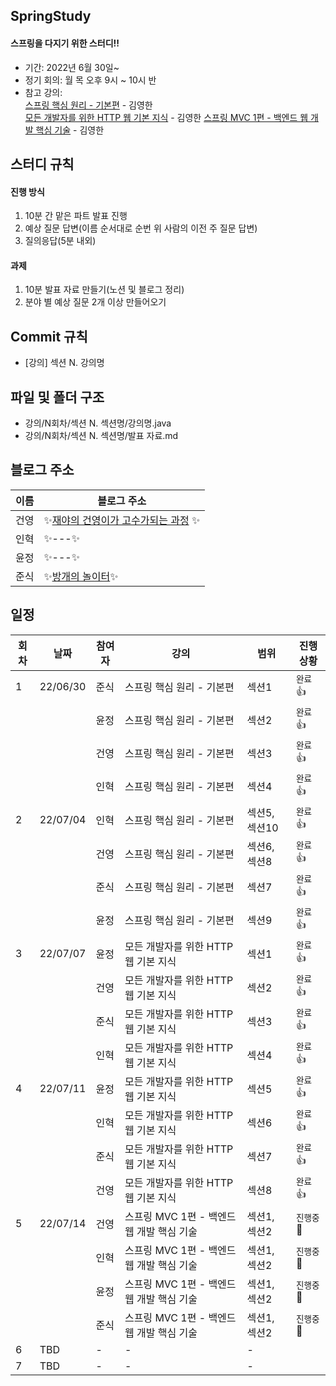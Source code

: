 ## SpringStudy

#### 스프링을 다지기 위한 스터디!!

- 기간: 2022년 6월 30일~
- 정기 회의: 월 목 오후 9시 ~ 10시 반
- 참고 강의: <br>
[스프링 핵심 원리 - 기본편](https://www.inflearn.com/course/%EC%8A%A4%ED%94%84%EB%A7%81-%ED%95%B5%EC%8B%AC-%EC%9B%90%EB%A6%AC-%EA%B8%B0%EB%B3%B8%ED%8E%B8/dashboard) - 김영한  
  [모든 개발자를 위한 HTTP 웹 기본 지식](https://www.inflearn.com/course/http-%EC%9B%B9-%EB%84%A4%ED%8A%B8%EC%9B%8C%ED%81%AC/dashboard) - 김영한
  [스프링 MVC 1편 - 백엔드 웹 개발 핵심 기술](https://www.inflearn.com/course/%EC%8A%A4%ED%94%84%EB%A7%81-mvc-1) - 김영한

## 스터디 규칙

#### 진행 방식

1. 10분 간 맡은 파트 발표 진행
2. 예상 질문 답변(이름 순서대로 순번 위 사람의 이전 주 질문 답변)
3. 질의응답(5분 내외)

#### 과제

1. 10분 발표 자료 만들기(노션 및 블로그 정리)
2. 분야 별 예상 질문 2개 이상 만들어오기

## Commit 규칙

- [강의] 섹션 N. 강의명

## 파일 및 폴더 구조

- 강의/N회차/섹션 N. 섹션명/강의명.java
- 강의/N회차/섹션 N. 섹션명/발표 자료.md

## 블로그 주소
| 이름 | 블로그 주소| 
| ---- | -------- |
|건영|✨[재야의 건영이가 고수가되는 과정](https://almondshin.tistory.com/) ✨|
|인혁|✨---✨|
|윤정|✨---✨|
|준식|✨[방개의 놀이터](https://js5kr.tistory.com/)✨|

## 일정

| 회차 | 날짜     | 참여자 | 강의                                 | 범위          | 진행상황   |
| ---- | -------- | ------ | ---------------------------------- | ------------- | ---------- |
| 1    | 22/06/30 | 준식   | 스프링 핵심 원리 - 기본편            | 섹션1         | `완료`👍 |
|      |          | 윤정   | 스프링 핵심 원리 - 기본편            | 섹션2         | `완료`👍 |
|      |          | 건영   | 스프링 핵심 원리 - 기본편            | 섹션3         | `완료`👍 |
|      |          | 인혁   | 스프링 핵심 원리 - 기본편            | 섹션4         | `완료`👍 |
| 2    | 22/07/04 | 인혁   | 스프링 핵심 원리 - 기본편            | 섹션5, 섹션10 | `완료`👍 |
|      |          | 건영   | 스프링 핵심 원리 - 기본편            | 섹션6, 섹션8  | `완료`👍 |
|      |          | 준식   | 스프링 핵심 원리 - 기본편            | 섹션7         | `완료`👍 |
|      |          | 윤정   | 스프링 핵심 원리 - 기본편            | 섹션9         | `완료`👍 |
| 3    | 22/07/07 | 윤정   | 모든 개발자를 위한 HTTP 웹 기본 지식 | 섹션1         | `완료`👍 |
|      |          | 건영   | 모든 개발자를 위한 HTTP 웹 기본 지식 | 섹션2         | `완료`👍 |
|      |          | 준식   | 모든 개발자를 위한 HTTP 웹 기본 지식 | 섹션3         | `완료`👍 |
|      |          | 인혁   | 모든 개발자를 위한 HTTP 웹 기본 지식 | 섹션4         | `완료`👍 |
| 4    | 22/07/11 | 윤정   | 모든 개발자를 위한 HTTP 웹 기본 지식 | 섹션5         | `완료`👍 |
|      |          | 인혁   | 모든 개발자를 위한 HTTP 웹 기본 지식 | 섹션6         | `완료`👍 |
|      |          | 준식   | 모든 개발자를 위한 HTTP 웹 기본 지식 | 섹션7         | `완료`👍 |
|      |          | 건영   | 모든 개발자를 위한 HTTP 웹 기본 지식 | 섹션8         | `완료`👍 |
| 5    | 22/07/14 | 건영   | 스프링 MVC 1편 - 백엔드 웹 개발 핵심 기술 | 섹션1, 섹션2| `진행중`🏃 |
|      |          | 인혁   | 스프링 MVC 1편 - 백엔드 웹 개발 핵심 기술 | 섹션1, 섹션2| `진행중`🏃 |
|      |          | 윤정   | 스프링 MVC 1편 - 백엔드 웹 개발 핵심 기술 | 섹션1, 섹션2| `진행중`🏃 |
|      |          | 준식   | 스프링 MVC 1편 - 백엔드 웹 개발 핵심 기술 | 섹션1, 섹션2| `진행중`🏃 |
| 6    | TBD      | -      | -                                    | -             |
| 7    | TBD      | -      | -                                    | -             |
